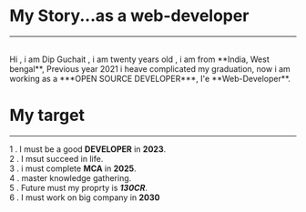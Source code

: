 <!-- README.MD file -->

# My Story...as  a web-developer
****  
<br>
Hi , i am Dip Guchait , i am twenty years old , i am from **India, West bengal**, Previous year 2021 i heave complicated my graduation, now i am working as a ***OPEN SOURCE DEVELOPER***, I'e **Web-Developer**.

<br>

# My target  
****  
1 . I must be a good **DEVELOPER** in **2023**.  
2 . I msut succeed in life.  
3 . i must complete **MCA** in **2025**.  
4 . master knowledge gathering.  
5 . Future must my proprty is ***130CR***.  
6 . I must work on big company in **2030** 
